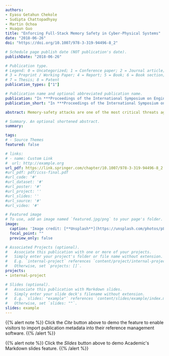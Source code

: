 ```yaml
---
authors:
- Eyasu Getahun Chekole
- Sudipta Chattopadhyay
- Martin Ochoa 
- Huaqun Guo
title: "Enforcing Full-Stack Memory Safety in Cyber-Physical Systems"
date: "2018-06-26"
doi: "https://doi.org/10.1007/978-3-319-94496-8_2"

# Schedule page publish date (NOT publication's date).
publishDate: "2018-06-26"

# Publication type.
# Legend: 0 = Uncategorized; 1 = Conference paper; 2 = Journal article;
# 3 = Preprint / Working Paper; 4 = Report; 5 = Book; 6 = Book section;
# 7 = Thesis; 8 = Patent
publication_types: ["1"]

# Publication name and optional abbreviated publication name.
publication: "In ***Proceedings of the International Symposium on Engineering Secure Software and Systems (ESSoS'18)***, Springer"
publication_short: "In ***Proceedings of the International Symposium on Engineering Secure Software and Systems (ESSoS'18)***, Springer"

abstract: Memory-safety attacks are one of the most critical threats against Cyber-Physical Systems (CPS). As opposed to mainstream systems, CPS often impose stringent timing constraints. Given such timing constraints, how can we protect CPS from memory-safety attacks? In this paper, we propose a full-stack memory-safety attack detection method to address this challenge. We also quantify the notion of tolerability of memory-safety overheads (MSO) in terms of the expected real-time constraints of a typical CPS. We implemented and evaluated our proposed solution on a real-world Secure Water Treatment (SWaT) testbed. Concretely, we show that our proposed solution incurs a memory-safety overhead of 419.91µs, which is tolerable for the real-time constraints imposed by the SWaT system. Additionally, We also discuss how different parameters of a typical CPS will impact the execution time of the CPS computational logic and memory safety overhead.

# Summary. An optional shortened abstract.
summary: 

tags:
# - Source Themes
featured: false

# links:
# - name: Custom Link
#  url: http://example.org
url_pdf: https://link.springer.com/chapter/10.1007/978-3-319-94496-8_2
#url_pdf: pdf/icss-final.pdf
#url_code: '#'
#url_dataset: '#'
#url_poster: '#'
#url_project: ''
#url_slides: ''
#url_source: '#'
#url_video: '#'

# Featured image
# To use, add an image named `featured.jpg/png` to your page's folder. 
image:
  caption: 'Image credit: [**Unsplash**](https://unsplash.com/photos/pLCdAaMFLTE)'
  focal_point: ""
  preview_only: false

# Associated Projects (optional).
#   Associate this publication with one or more of your projects.
#   Simply enter your project's folder or file name without extension.
#   E.g. `internal-project` references `content/project/internal-project/index.md`.
#   Otherwise, set `projects: []`.
projects:
- internal-project

# Slides (optional).
#   Associate this publication with Markdown slides.
#   Simply enter your slide deck's filename without extension.
#   E.g. `slides: "example"` references `content/slides/example/index.md`.
#   Otherwise, set `slides: ""`.
slides: example
---
```


{{% alert note %}}
Click the *Cite* button above to demo the feature to enable visitors to import publication metadata into their reference management software.
{{% /alert %}}

{{% alert note %}}
Click the *Slides* button above to demo Academic's Markdown slides feature.
{{% /alert %}}

